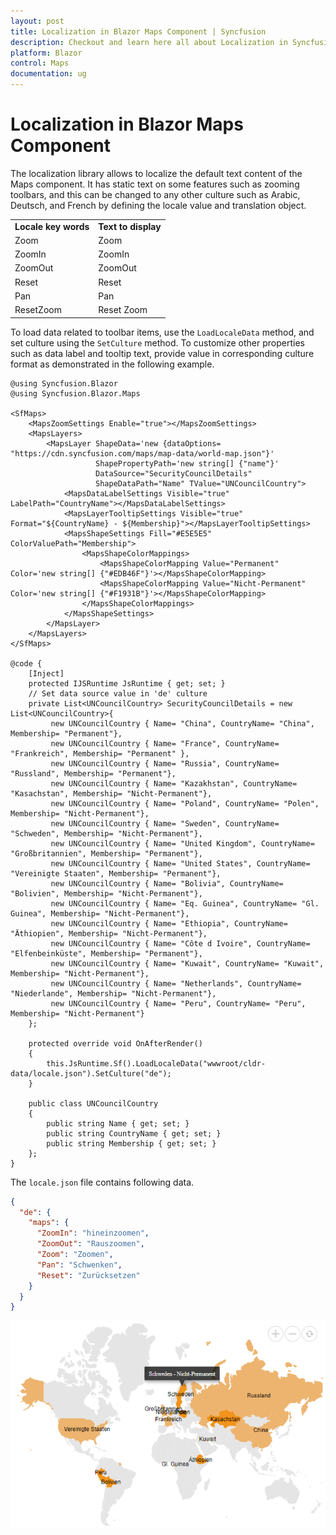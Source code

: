 ```yaml
---
layout: post
title: Localization in Blazor Maps Component | Syncfusion
description: Checkout and learn here all about Localization in Syncfusion Blazor Maps component and much more details.
platform: Blazor
control: Maps
documentation: ug
---
```


# Localization in Blazor Maps Component

The localization library allows to localize the default text content of the Maps component. It has static text on some features such as zooming toolbars, and this can be changed to any other culture such as Arabic, Deutsch, and French by defining the locale value and translation object.

<!-- markdownlint-disable MD033 -->

<table>
<tr>
<td><b>Locale key words</b></td>
<td><b>Text to display</b></td>
</tr>
<tr>
<td>Zoom</td>
<td>Zoom</td>
</tr>
<tr>
<td>ZoomIn</td>
<td>ZoomIn</td>
</tr>
<tr>
<td>ZoomOut</td>
<td>ZoomOut</td>
</tr>
<tr>
<td>Reset</td>
<td>Reset</td>
</tr>
<tr>
<td>Pan</td>
<td>Pan</td>
</tr>
<tr>
<td>ResetZoom</td>
<td>Reset Zoom</td>
</tr>
</table>

To load data related to toolbar items, use the `LoadLocaleData` method, and set culture using the `SetCulture` method. To customize other properties such as data label and tooltip text, provide value in corresponding culture format as demonstrated in the following example.

```cshtml
@using Syncfusion.Blazor
@using Syncfusion.Blazor.Maps

<SfMaps>
    <MapsZoomSettings Enable="true"></MapsZoomSettings>
    <MapsLayers>
        <MapsLayer ShapeData='new {dataOptions= "https://cdn.syncfusion.com/maps/map-data/world-map.json"}'
                   ShapePropertyPath='new string[] {"name"}'
                   DataSource="SecurityCouncilDetails"
                   ShapeDataPath="Name" TValue="UNCouncilCountry">
            <MapsDataLabelSettings Visible="true" LabelPath="CountryName"></MapsDataLabelSettings>
            <MapsLayerTooltipSettings Visible="true" Format="${CountryName} - ${Membership}"></MapsLayerTooltipSettings>
            <MapsShapeSettings Fill="#E5E5E5" ColorValuePath="Membership">
                <MapsShapeColorMappings>
                    <MapsShapeColorMapping Value="Permanent" Color='new string[] {"#EDB46F"}'></MapsShapeColorMapping>
                    <MapsShapeColorMapping Value="Nicht-Permanent" Color='new string[] {"#F1931B"}'></MapsShapeColorMapping>
                </MapsShapeColorMappings>
            </MapsShapeSettings>
        </MapsLayer>
    </MapsLayers>
</SfMaps>

@code {
    [Inject]
    protected IJSRuntime JsRuntime { get; set; }
    // Set data source value in 'de' culture
    private List<UNCouncilCountry> SecurityCouncilDetails = new List<UNCouncilCountry>{
         new UNCouncilCountry { Name= "China", CountryName= "China", Membership= "Permanent"},
         new UNCouncilCountry { Name= "France", CountryName= "Frankreich", Membership= "Permanent" },
         new UNCouncilCountry { Name= "Russia", CountryName= "Russland", Membership= "Permanent"},
         new UNCouncilCountry { Name= "Kazakhstan", CountryName= "Kasachstan", Membership= "Nicht-Permanent"},
         new UNCouncilCountry { Name= "Poland", CountryName= "Polen", Membership= "Nicht-Permanent"},
         new UNCouncilCountry { Name= "Sweden", CountryName= "Schweden", Membership= "Nicht-Permanent"},
         new UNCouncilCountry { Name= "United Kingdom", CountryName= "Großbritannien", Membership= "Permanent"},
         new UNCouncilCountry { Name= "United States", CountryName= "Vereinigte Staaten", Membership= "Permanent"},
         new UNCouncilCountry { Name= "Bolivia", CountryName= "Bolivien", Membership= "Nicht-Permanent"},
         new UNCouncilCountry { Name= "Eq. Guinea", CountryName= "Gl. Guinea", Membership= "Nicht-Permanent"},
         new UNCouncilCountry { Name= "Ethiopia", CountryName= "Äthiopien", Membership= "Nicht-Permanent"},
         new UNCouncilCountry { Name= "Côte d Ivoire", CountryName= "Elfenbeinküste", Membership= "Permanent"},
         new UNCouncilCountry { Name= "Kuwait", CountryName= "Kuwait", Membership= "Nicht-Permanent"},
         new UNCouncilCountry { Name= "Netherlands", CountryName= "Niederlande", Membership= "Nicht-Permanent"},
         new UNCouncilCountry { Name= "Peru", CountryName= "Peru", Membership= "Nicht-Permanent"}
    };

    protected override void OnAfterRender()
    {
        this.JsRuntime.Sf().LoadLocaleData("wwwroot/cldr-data/locale.json").SetCulture("de");
    }

    public class UNCouncilCountry
    {
        public string Name { get; set; }
        public string CountryName { get; set; }
        public string Membership { get; set; }
    };
}
```

The `locale.json` file contains following data.

```json
{
  "de": {
    "maps": {
      "ZoomIn": "hineinzoomen",
      "ZoomOut": "Rauszoomen",
      "Zoom": "Zoomen",
      "Pan": "Schwenken",
      "Reset": "Zurücksetzen"
    }
  }
}
```

![Maps with localization](./images/Localization/Localization.png)